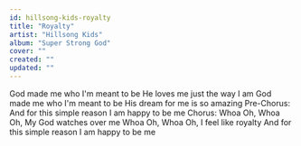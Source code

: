 ```yaml
---
id: hillsong-kids-royalty
title: "Royalty"
artist: "Hillsong Kids"
album: "Super Strong God"
cover: ""
created: ""
updated: ""
---
```


God made me who I'm meant to be
He loves me just the way I am
God made me who I'm meant to be
His dream for me is so amazing
Pre-Chorus:
And for this simple reason I am happy to be me
Chorus:
Whoa Oh, Whoa Oh, My God watches over me
Whoa Oh, Whoa Oh, I feel like royalty
And for this simple reason I am happy to be me